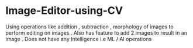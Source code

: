 # Image-Editor-using-CV
Using operations like addition , subtraction , morphology of images to perform editing on images . Also has feature to add 2 images to result in an image . Does not have any Intelligence i.e ML / AI operations
